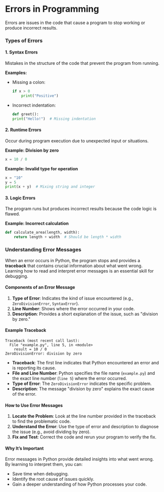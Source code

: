 # Errors in Programming
Errors are issues in the code that cause a program to stop working or produce incorrect results.

### Types of Errors

#### 1. Syntax Errors
Mistakes in the structure of the code that prevent the program from running.

**Examples:**
- Missing a colon:
  ```python
  if x > 0
      print("Positive")
  ```
- Incorrect indentation:
  ```python
  def greet():
  print("Hello!")  # Missing indentation
  ```

#### 2. Runtime Errors
Occur during program execution due to unexpected input or situations.

**Example: Division by zero**
  ```python
  x = 10 / 0
  ```

**Example: Invalid type for operation**
  ```python
  x = "10"
  y = 5
  print(x + y)  # Mixing string and integer
  ```

#### 3. Logic Errors
The program runs but produces incorrect results because the code logic is flawed.

**Example: Incorrect calculation**
  ```python
  def calculate_area(length, width):
      return length + width  # Should be length * width
  ```

### Understanding Error Messages
When an error occurs in Python, the program stops and provides a **traceback** that contains crucial information about what went wrong. Learning how to read and interpret error messages is an essential skill for debugging.

#### Components of an Error Message
1. **Type of Error**: Indicates the kind of issue encountered (e.g., `ZeroDivisionError`, `SyntaxError`).
2. **Line Number**: Shows where the error occurred in your code.
3. **Description**: Provides a short explanation of the issue, such as "division by zero."

#### Example Traceback

```plaintext
Traceback (most recent call last):
  File "example.py", line 5, in <module>
    result = 10 / 0
ZeroDivisionError: division by zero
```

- **Traceback**: The first line indicates that Python encountered an error and is reporting its cause.
- **File and Line Number**: Python specifies the file name (`example.py`) and the exact line number (`line 5`) where the error occurred.
- **Type of Error**: The `ZeroDivisionError` indicates the specific problem.
- **Description**: The message "division by zero" explains the exact cause of the error.

#### How to Use Error Messages
1. **Locate the Problem**: Look at the line number provided in the traceback to find the problematic code.
2. **Understand the Error**: Use the type of error and description to diagnose the issue (e.g., avoid dividing by zero).
3. **Fix and Test**: Correct the code and rerun your program to verify the fix.

#### Why It’s Important
Error messages in Python provide detailed insights into what went wrong. By learning to interpret them, you can:
- Save time when debugging.
- Identify the root cause of issues quickly.
- Gain a deeper understanding of how Python processes your code. 
